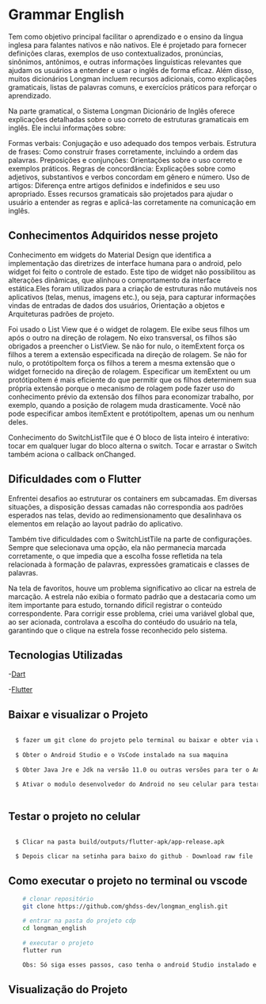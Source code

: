 # Grammar English

Tem como objetivo principal facilitar o aprendizado e o ensino da língua inglesa para falantes nativos e não nativos. Ele é projetado para fornecer definições claras, exemplos de uso contextualizados, pronúncias, sinônimos, antônimos, e outras informações linguísticas relevantes que ajudam os usuários a entender e usar o inglês de forma eficaz. Além disso, muitos dicionários Longman incluem recursos adicionais, como explicações gramaticais, listas de palavras comuns, e exercícios práticos para reforçar o aprendizado.

Na parte gramatical, o Sistema Longman Dicionário de Inglês oferece explicações detalhadas sobre o uso correto de estruturas gramaticais em inglês. Ele inclui informações sobre:

Formas verbais: Conjugação e uso adequado dos tempos verbais.
Estrutura de frases: Como construir frases corretamente, incluindo a ordem das palavras.
Preposições e conjunções: Orientações sobre o uso correto e exemplos práticos.
Regras de concordância: Explicações sobre como adjetivos, substantivos e verbos concordam em gênero e número.
Uso de artigos: Diferença entre artigos definidos e indefinidos e seu uso apropriado.
Esses recursos gramaticais são projetados para ajudar o usuário a entender as regras e aplicá-las corretamente na comunicação em inglês.

## Conhecimentos Adquiridos nesse projeto 

Conhecimento em widgets do Material Design que identifica a implementação das diretrizes de interface humana para o android, pelo widget foi feito o controle de estado. Este tipo de widget não possibilitou as alterações dinâmicas, que alinhou o comportamento da interface estática.Eles foram  utilizados para a criação de estruturas não mutáveis nos aplicativos (telas, menus, imagens etc.), ou seja, para capturar informações vindas de entradas de dados dos usuários, Orientação a objetos e Arquiteturas padrões de projeto. 

Foi usado o List View que é o widget de rolagem. Ele exibe seus filhos um após o outro na direção de rolagem. No eixo transversal, os filhos são obrigados a preencher o ListView. Se não for nulo, o itemExtent força os filhos a terem a extensão especificada na direção de rolagem. Se não for nulo, o protótipoItem força os filhos a terem a mesma extensão que o widget fornecido na direção de rolagem. Especificar um itemExtent ou um protótipoItem é mais eficiente do que permitir que os filhos determinem sua própria extensão porque o mecanismo de rolagem pode fazer uso do conhecimento prévio da extensão dos filhos para economizar trabalho, por exemplo, quando a posição de rolagem muda drasticamente. Você não pode especificar ambos itemExtent e protótipoItem, apenas um ou nenhum deles.

Conhecimento do SwitchListTile que é O bloco de lista inteiro é interativo: tocar em qualquer lugar do bloco alterna o switch. Tocar e arrastar o Switch também aciona o callback onChanged.

## Dificuldades com o Flutter 

Enfrentei desafios ao estruturar os containers em subcamadas. Em diversas situações, a disposição dessas camadas não correspondia aos padrões esperados nas telas, devido ao redimensionamento que desalinhava os elementos em relação ao layout padrão do aplicativo.

Também tive dificuldades com o SwitchListTile na parte de configurações. Sempre que selecionava uma opção, ela não permanecia marcada corretamente, o que impedia que a escolha fosse refletida na tela relacionada à formação de palavras, expressões gramaticais e classes de palavras. 

Na tela de favoritos, houve um problema significativo ao clicar na estrela de marcação. A estrela não exibia o formato padrão que a destacaria como um item importante para estudo, tornando difícil registrar o conteúdo correspondente. Para corrigir esse problema, criei uma variável global que, ao ser acionada, controlava a escolha do contéudo do usuário na tela, garantindo que o clique na estrela fosse reconhecido pelo sistema.

## Tecnologias Utilizadas

-[Dart](https://dart.dev/guides) 

-[Flutter](https://docs.flutter.dev/)

## Baixar e visualizar o Projeto 

```bash 
  
  $ fazer um git clone do projeto pelo terminal ou baixar e obter via winrar  
  
  $ Obter o Android Studio e o VsCode instalado na sua maquina
  
  $ Obter Java Jre e Jdk na versão 11.0 ou outras versões para ter o Android Instalado 
  
  $ Ativar o modulo desenvolvedor do Android no seu celular para testar o aplicativo 
  
```

## Testar o projeto no celular

```bash 

  $ Clicar na pasta build/outputs/flutter-apk/app-release.apk

  $ Depois clicar na setinha para baixo do github - Download raw file

```

## Como executar o projeto no terminal ou vscode

```bash
    # clonar repositório
    git clone https://github.com/ghdss-dev/longman_english.git

    # entrar na pasta do projeto cdp
    cd longman_english 
  
    # executar o projeto
    flutter run

    Obs: Só siga esses passos, caso tenha o android Studio instalado e se for usuário linux 
```

 ## Visualização do Projeto 


